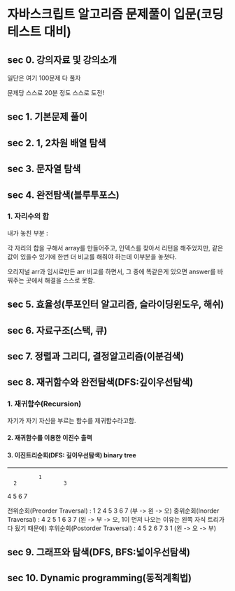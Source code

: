 # 자바스크립트 알고리즘 문제풀이 입문(코딩테스트 대비)

## sec 0. 강의자료 및 강의소개

일단은 여기 100문제 다 풀자

문제당 스스로 20분 정도 스스로 도전!

## sec 1. 기본문제 풀이

## sec 2. 1, 2차원 배열 탐색

## sec 3. 문자열 탐색

## sec 4. 완전탐색(블루투포스)

### 1. 자리수의 합

내가 놓친 부분 :

각 자리의 합을 구해서 array를 만들어주고, 인덱스를 찾아서 리턴을 해주었지만, 같은 값이 있을수 있기에 한번 더 비교를 해줘야 하는데 이부분을 놓쳣다.

오리지널 arr과 임시로만든 arr 비교를 하면서, 그 중에 똑같은게 있으면 answer를 바꿔주는 곳에서 해결을 스스로 못함.

## sec 5. 효율성(투포인터 알고리즘, 슬라이딩윈도우, 해쉬)

## sec 6. 자료구조(스택, 큐)

## sec 7. 정렬과 그리디, 결정알고리즘(이분검색)

## sec 8. 재귀함수와 완전탐색(DFS:깊이우선탐색)

### 1. 재귀함수(Recursion)

자기가 자기 자신을 부르는 함수를 제귀함수라고함.

#### 2. 재귀함수를 이용한 이진수 출력

#### 3. 이진트리순회(DFS: 깊이우선탐색) binary tree

---

              1
      2               3

4 5 6 7

전위순회(Preorder Traversal) : 1 2 4 5 3 6 7 (부 -> 왼 -> 오)
중위순회(Inorder Traversal) : 4 2 5 1 6 3 7 (왼 -> 부 -> 오, 1이 먼저 나오는 이유는 왼쪽 자식 트리가 다 됬기 때문에)
후위순회(Postorder Traversal) : 4 5 2 6 7 3 1 (왼 -> 오 -> 부)

## sec 9. 그래프와 탐색(DFS, BFS:넓이우선탐색)

## sec 10. Dynamic programming(동적계획법)
